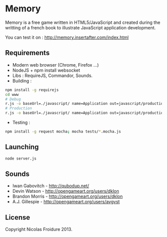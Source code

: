 Memory
============

Memory is a free game written in HTML5/JavaScript and created during the writting of a french book to illustrate JavaScript application development.

You can test it on : http://memory.insertafter.com/index.html

Requirements
-------------
* Modern web browser (Chrome, Firefox ...)
* NodeJS + npm install websocket
* Libs : RequireJS, Commandor, Sounds.
* Building :
```bash
npm install -g requirejs
cd www
# Debug
r.js -o baseUrl=./javascript/ name=Application out=javascript/production.js optimize=none
# Production
r.js -o baseUrl=./javascript/ name=Application out=javascript/production.js
```
* Testing :
```bash
npm install -g request mocha; mocha tests/*.mocha.js
```

Launching
-------------
```bash
node server.js
```

Sounds
-------------
* Iwan Gabovitch - http://qubodup.net/
* Devin Watson - http://opengameart.org/users/dklon
* Brandon Morris - http://opengameart.org/users/dklon
* A.J. Gillespie - http://opengameart.org/users/avgvst

License
-------
Copyright Nicolas Froidure 2013.
